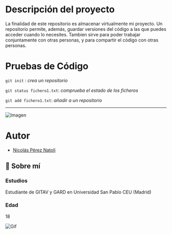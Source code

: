 
# Descripción del proyecto

La finalidad de este repositorio es almacenar virtualmente mi proyecto. Un repositorio permite, además, guardar versiones del código a las que puedes acceder cuando lo necesites. Tambien sirve para poder trabajar conjuntamente con otras personas, y para compartir el código con otras personas.

# Pruebas de Código

`git init` : *crea un repositorio*

`git status fichero1.txt`: *comprueba el estado de los ficheros*

`git add fichero1.txt`: *añadir a un repositorio*

---

![Imagen]("C:\Users\nicol\IIN_Practica3\imagen.png")

# Autor

- [Nicolás Pérez Natoli](https://github.com/nicolaspereznatoli)


## 🚀 Sobre mí

### Estudios
Estudiante de GITAV y GARD en Universidad San Pablo CEU (Madrid)
### Edad
18 

![Gif]("C:\Users\nicol\IIN_Practica3\gif.gif")
